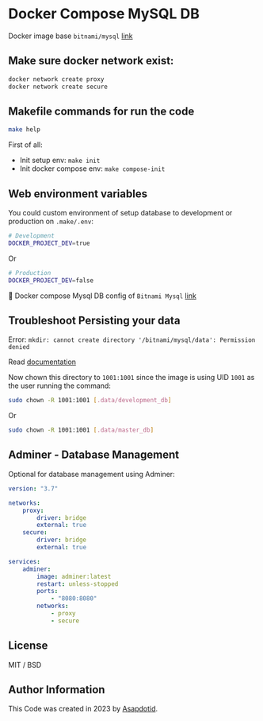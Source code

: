 # Docker Compose MySQL DB

Docker image base `bitnami/mysql` [link](https://hub.docker.com/r/bitnami/mysql)

## Make sure docker network exist:

```bash
docker network create proxy
docker network create secure
```

## Makefile commands for run the code

```bash
make help
```

First of all:

-   Init setup env: `make init`
-   Init docker compose env: `make compose-init`

## Web environment variables

You could custom environment of setup database to development or production on `.make/.env`:

```bash
# Development
DOCKER_PROJECT_DEV=true
```

Or

```bash
# Production
DOCKER_PROJECT_DEV=false
```

📖 Docker compose Mysql DB config of `Bitnami Mysql` [link](https://hub.docker.com/r/bitnami/mysql)

## Troubleshoot Persisting your data

Error: `mkdir: cannot create directory '/bitnami/mysql/data': Permission denied`

Read [documentation](https://github.com/bitnami/containers/blob/main/bitnami/mysql/README.md#persisting-your-database)

Now chown this directory to `1001:1001` since the image is using UID `1001` as the user running the command:

```bash
sudo chown -R 1001:1001 [.data/development_db]
```

Or

```bash
sudo chown -R 1001:1001 [.data/master_db]
```

## Adminer - Database Management

Optional for database management using Adminer:

```yaml
version: "3.7"

networks:
    proxy:
        driver: bridge
        external: true
    secure:
        driver: bridge
        external: true

services:
    adminer:
        image: adminer:latest
        restart: unless-stopped
        ports:
            - "8080:8080"
        networks:
            - proxy
            - secure
```

## License

MIT / BSD

## Author Information

This Code was created in 2023 by [Asapdotid](https://github.com/asapdotid).
